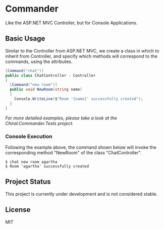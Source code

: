 # Commander

Like the ASP.NET MVC Controller, but for Console Applications.

## Basic Usage

Similar to the Controller from ASP.NET MVC, we create a class in which to inherit from Controller, and specify which methods will correspond to the commands, using the attributes.

```C#
[Command("chat")]
public class ChatController : Controller
{
  [Command("new room")]
  public void NewRoom(string name)
  {
    Console.WriteLine($"Room '{name}' successfully created");
  }
}
```

*For more detailed examples, please take a look at the Chiral.Commander.Tests project.*

### Console Execution

Following the example above, the command shown below will invoke the corresponding method "NewRoom" of the class "ChatController".

```
$ chat new room agartha
$ Room 'agartha' successfully created
```

## Project Status

This project is currently under development and is not considered stable.

## License

MIT
